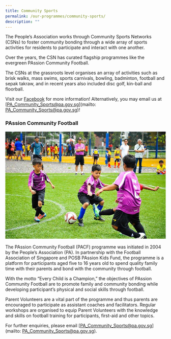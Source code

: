 ```yaml
---
title: Community Sports
permalink: /our-programmes/community-sports/
description: ""
---
```

The People’s Association works through Community Sports Networks (CSNs) to foster community bonding through a wide array of sports activities for residents to participate and interact with one another.

Over the years, the CSN has curated flagship programmes like the evergreen PAssion Community Football.

The CSNs at the grassroots level organises an array of activities such as brisk walks, mass swims, sports carnivals, bowling, badminton, football and sepak takraw, and in recent years also included disc golf, kin-ball and floorball.

Visit our [Facebook](https://www.facebook.com/PACommunitySportsNetwork) for more information! Alternatively, you may email us at [PA_Community_Sports@pa.gov.sg](mailto: PA_Community_Sports@pa.gov.sg)!

 
### PAssion Community Football

<img style="width:600px" src="/images/Programmes/Community%20sports/commsports-passionfootball.jpg">

The PAssion Community Football (PACF) programme was initiated in 2004 by the People’s Association (PA).  In partnership with the Football Association of Singapore and POSB PAssion Kids Fund, the programme is a platform for participants aged five to 16 years old to spend quality family time with their parents and bond with the community through football.

With the motto “Every Child is a Champion,” the objectives of PAssion Community Football are to promote family and community bonding while developing participant’s physical and social skills through football.

Parent Volunteers are a vital part of the programme and thus parents are encouraged to participate as assistant coaches and facilitators.  Regular workshops are organised to equip Parent Volunteers with the knowledge and skills on football training for participants, first-aid and other topics.

For further enquiries, please email [PA_Community_Sports@pa.gov.sg](mailto: PA_Community_Sports@pa.gov.sg).